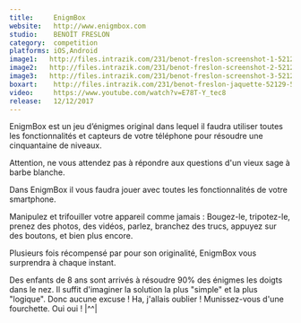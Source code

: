 ```yaml
---
title:     EnigmBox
website:   http://www.enigmbox.com
studio:    BENOÎT FRESLON
category:  competition
platforms: iOS,Android
image1:   http://files.intrazik.com/231/benot-freslon-screenshot-1-52123-5019-20180409-113621.png
image2:   http://files.intrazik.com/231/benot-freslon-screenshot-2-52125-5019-20180409-113621.png
image3:   http://files.intrazik.com/231/benot-freslon-screenshot-3-52127-5019-20180409-113622.png
boxart:    http://files.intrazik.com/231/benot-freslon-jaquette-52129-5019-20180409-113622.png
video:     https://www.youtube.com/watch?v=E78T-Y_tec8
release:   12/12/2017
---
```


EnigmBox est un jeu d’énigmes original dans lequel il faudra utiliser toutes les fonctionnalités et capteurs de votre téléphone pour résoudre une cinquantaine de niveaux.
 
 Attention, ne vous attendez pas à répondre aux questions d'un vieux sage à barbe blanche.
 
 Dans EnigmBox il vous faudra jouer avec toutes les fonctionnalités de votre smartphone.
 
 Manipulez et trifouiller votre appareil comme jamais : Bougez-le, tripotez-le, prenez des photos, des vidéos, parlez, branchez des trucs, appuyez sur des boutons, et bien plus encore.
 
 Plusieurs fois récompensé par pour son originalité, EnigmBox vous surprendra à chaque instant.
 
 Des enfants de 8 ans sont arrivés à résoudre 90% des énigmes les doigts dans le nez.
 Il suffit d'imaginer la solution la plus "simple" et la plus "logique". Donc aucune excuse !
 Ha, j'allais oublier ! Munissez-vous d'une fourchette. Oui oui ! |^^|
